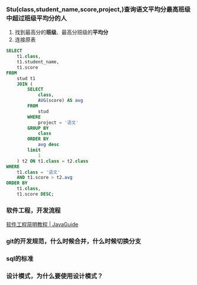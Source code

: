 ### Stu(class,student_name,score,project,)查询**语文平均分最高班级**中超过班级平均分的人

1. 找到最高分的**班级**、最高分班级的**平均分**
2. 连接原表

```sql
SELECT
    t1.class,
    t1.student_name,
    t1.score
FROM
    stud t1
    JOIN (
        SELECT
            class,
            AVG(score) AS avg
        FROM
            stud
        WHERE
            project = '语文'
        GROUP BY
            class
        ORDER BY
            avg desc
        limit
            1
    ) t2 ON t1.class = t2.class
WHERE
    t1.class = '语文'
    AND t1.score > t2.avg
ORDER BY
    t1.class,
    t1.score DESC;
```

### 软件工程，开发流程

[软件工程简明教程 | JavaGuide](https://javaguide.cn/system-design/basis/software-engineering.html)



### git的开发规范，什么时候合并，什么时候切换分支

### sql的标准

### 设计模式，为什么要使用设计模式？